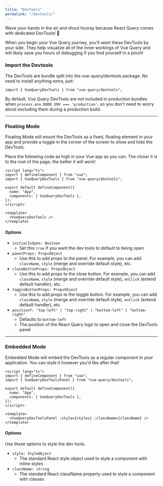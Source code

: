 ```yaml
---
title: "DevTools"
permalink: "/devtools/"
---
```


Wave your hands in the air and shout hooray because React Query comes with dedicated DevTools! 🥳

When you begin your Vue Query journey, you'll want these DevTools by your side. They help visualize all of the inner workings of Vue Query and will likely save you hours of debugging if you find yourself in a pinch!

### Import the Devtools

The DevTools are bundle split into the vue-query/devtools package. No need to install anything extra, just:

```
import { VueQueryDevTools } from "vue-query/devtools";
```

By default, Vue Query DevTools are not included in production bundles when `process.env.NODE_ENV === 'production'`, so you don't need to worry about excluding them during a production build.

---

### Floating Mode

Floating Mode will mount the DevTools as a fixed, floating element in your app and provide a toggle in the corner of the screen to show and hide the DevTools.

Place the following code as high in your Vue app as you can. The closer it is to the root of the page, the better it will work!

```
<script lang="ts">
import { defineComponent } from "vue";
import { VueQueryDevTools } from "vue-query/devtools";

export default defineComponent({
  name: "App",
  components: { VueQueryDevTools },
});
</script>

<template>
  <VueQueryDevTools />
</template>
```

#### Options

- `initialIsOpen: Boolean`
  - Set this `true` if you want the dev tools to default to being open
- `panelProps: PropsObject`
  - Use this to add props to the panel. For example, you can add `className`, `style` (merge and override default style), etc.
- `closeButtonProps: PropsObject`
  - Use this to add props to the close button. For example, you can add `className`, `style` (merge and override default style), `onClick` (extend default handler), etc.
- `toggleButtonProps: PropsObject`
  - Use this to add props to the toggle button. For example, you can add `className`, `style` (merge and override default style), `onClick` (extend default handler), etc.
- `position?: "top-left" | "top-right" | "bottom-left" | "bottom-right"`
  - Defaults to `bottom-left`
  - The position of the React Query logo to open and close the DevTools panel

---

### Embedded Mode

Embedded Mode will embed the DevTools as a regular component in your application. You can style it however you'd like after that!

```
<script lang="ts">
import { defineComponent } from "vue";
import { VueQueryDevToolsPanel } from "vue-query/devtools";

export default defineComponent({
  name: "App",
  components: { VueQueryDevTools },
});
</script>

<template>
  <VueQueryDevToolsPanel :style={styles} :className={className} />
</template>
```

#### Options

Use these options to style the dev tools.

- `style: StyleObject`
  - The standard React style object used to style a component with inline styles
- `className: string`
  - The standard React className property used to style a component with classes
